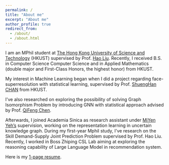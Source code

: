 ```yaml
---
permalink: /
title: "About me"
excerpt: "About me"
author_profile: true
redirect_from: 
  - /about/
  - /about.html
---
```


I am an MPhil student at [The Hong Kong University of Science and Technology](https://hkust.edu.hk/) (HKUST) supervised by Prof. [Hao Liu](https://raymondhliu.github.io/). Recently, I received B.S. in Computer Science Computer Science and in Applied Mathematics (double major and First-Class Honors, the highest honor) from HKUST.

My interest in Machine Learning began when I did a project regarding face-superresolution with statistical learning, supervised by Prof. [ShuengHan CHAN](https://facultyprofiles.hkust.edu.hk/profiles.php?profile=gary-shueng-han-chan-gchan) from HKUST. 

I've also researched on exploring the possibility of solving Graph Isomorphism Problem by introducing GNN with statistical approach advised by Prof. [QiFeng Chen](https://facultyprofiles.hkust.edu.hk/profiles.php?profile=qifeng-chen-cqf).

Afterwards, I joined Academia Sinica as research assistant under [MiYen Yeh’s](https://homepage.iis.sinica.edu.tw/pages/miyen/index_en.html) supervision, working on the representation learning in uncertain knowledge graph. 
During my first-year Mphil study, I've research on the Skill Demand-Supply Joint Prediction Problem supervised by Prof. Hao Liu.
Recently, I worked in Boss Zhiping CSL Lab aiming at exploring the reasoning capability of Large Language Model in recommendation system. 

Here is my [1-page resume](https://drive.google.com/file/d/1lPM4-1jmYeEr1scexEjgNr2m6uhtUrrr/view?usp=drive_link).
